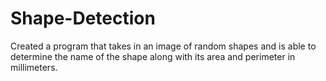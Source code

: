 # Shape-Detection
Created a program that takes in an image of random shapes and is able to determine the name of the shape along with its area and perimeter in millimeters.
